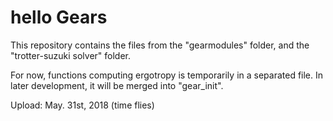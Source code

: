 # hello Gears

This repository contains the files from the "gearmodules" folder, and the "trotter-suzuki solver" folder.

For now, functions computing ergotropy is temporarily in a separated file. In later development, it will be merged into "gear_init".

Upload: May. 31st, 2018 (time flies)

